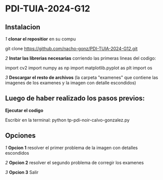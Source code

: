 # PDI-TUIA-2024-G12

## Instalacion 

*1* **clonar el repositior** en su compu

git clone https://github.com/nacho-gonz/PDI-TUIA-2024-G12.git

*2* **Instar las librerias necesarias** corriendo las primeras lineas del codigo:

  import cv2
  import numpy as np
  import matplotlib.pyplot as plt
  import os

*3* **Descargar el resto de archivos** (la carpeta "examenes" que contiene las imagenes de los examenes y la imagen con detalle escondidos)

## Luego de haber realizado los pasos previos:

**Ejecutar el codigo**

  Escribir en la terminal: python tp-pdi-noir-calvo-gonzalez.py

## Opciones

*1* **Opcion 1** resolver el primer problema de la imagen con detalles escondidos

*2* **Opcion 2** resolver el segundo problema de corregir los examenes 

*3* **Opcion 3** Salir
